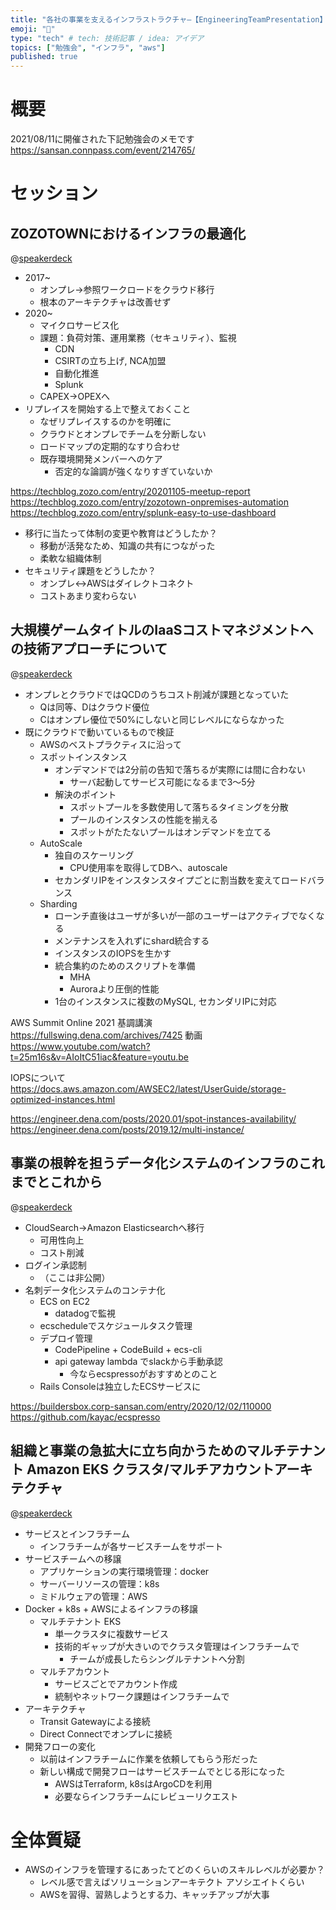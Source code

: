 ```yaml
---
title: "各社の事業を支えるインフラストラクチャ―【EngineeringTeamPresentation】"
emoji: "🦔"
type: "tech" # tech: 技術記事 / idea: アイデア
topics: ["勉強会", "インフラ", "aws"]
published: true
---
```

# 概要

2021/08/11に開催された下記勉強会のメモです
https://sansan.connpass.com/event/214765/

# セッション

## ZOZOTOWNにおけるインフラの最適化

@[speakerdeck](b15d25b61b464e189f34e5995fd8946e)

- 2017~
  - オンプレ->参照ワークロードをクラウド移行
  - 根本のアーキテクチャは改善せず
- 2020~
  - マイクロサービス化
  - 課題：負荷対策、運用業務（セキュリティ）、監視
    - CDN
    - CSIRTの立ち上げ, NCA加盟
    - 自動化推進
    - Splunk
  - CAPEX->OPEXへ
- リプレイスを開始する上で整えておくこと
  - なぜリプレイスするのかを明確に
  - クラウドとオンプレでチームを分断しない
  - ロードマップの定期的なすり合わせ
  - 既存環境開発メンバーへのケア
    - 否定的な論調が強くなりすぎていないか

https://techblog.zozo.com/entry/20201105-meetup-report
https://techblog.zozo.com/entry/zozotown-onpremises-automation
https://techblog.zozo.com/entry/splunk-easy-to-use-dashboard

- 移行に当たって体制の変更や教育はどうしたか？
  - 移動が活発なため、知識の共有につながった
  - 柔軟な組織体制
- セキュリティ課題をどうしたか？
  - オンプレ<->AWSはダイレクトコネクト
  - コストあまり変わらない

## 大規模ゲームタイトルのIaaSコストマネジメントへの技術アプローチについて

@[speakerdeck](81f0c344ec984d5f8ff2b00edb25e0e2)

- オンプレとクラウドではQCDのうちコスト削減が課題となっていた
   - Qは同等、Dはクラウド優位
   - Cはオンプレ優位で50%にしないと同じレベルにならなかった
- 既にクラウドで動いているもので検証
  - AWSのベストプラクティスに沿って
  - スポットインスタンス
    - オンデマンドでは2分前の告知で落ちるが実際には間に合わない
      - サーバ起動してサービス可能になるまで3〜5分
    - 解決のポイント
      - スポットプールを多数使用して落ちるタイミングを分散
      - プールのインスタンスの性能を揃える
      - スポットがたたないプールはオンデマンドを立てる
  - AutoScale
    - 独自のスケーリング
      - CPU使用率を取得してDBへ、autoscale
    - セカンダリIPをインスタンスタイプごとに割当数を変えてロードバランス
  - Sharding
    - ローンチ直後はユーザが多いが一部のユーザーはアクティブでなくなる
    - メンテナンスを入れずにshard統合する
    - インスタンスのIOPSを生かす
    - 統合集約のためのスクリプトを準備
      - MHA
      - Auroraより圧倒的性能
    - 1台のインスタンスに複数のMySQL, セカンダリIPに対応

AWS Summit Online 2021 基調講演
https://fullswing.dena.com/archives/7425
動画
https://www.youtube.com/watch?t=25m16s&v=AIoItC51iac&feature=youtu.be

IOPSについて
https://docs.aws.amazon.com/AWSEC2/latest/UserGuide/storage-optimized-instances.html

https://engineer.dena.com/posts/2020.01/spot-instances-availability/
https://engineer.dena.com/posts/2019.12/multi-instance/

## 事業の根幹を担うデータ化システムのインフラのこれまでとこれから

@[speakerdeck](825ffd770e9c44069532dbca89dc9902)

- CloudSearch->Amazon Elasticsearchへ移行
  - 可用性向上
  - コスト削減
- ログイン承認制
  - （ここは非公開）
- 名刺データ化システムのコンテナ化
  - ECS on EC2
    - datadogで監視
  - ecscheduleでスケジュールタスク管理
  - デプロイ管理
    - CodePipeline + CodeBuild + ecs-cli
    - api gateway lambda でslackから手動承認
      - 今ならecspressoがおすすめとのこと
  - Rails Consoleは独立したECSサービスに

https://buildersbox.corp-sansan.com/entry/2020/12/02/110000
https://github.com/kayac/ecspresso

## 組織と事業の急拡大に立ち向かうためのマルチテナント Amazon EKS クラスタ/マルチアカウントアーキテクチャ

@[speakerdeck](f2718a9fe5974c82bb7e5436185d6ef3)

- サービスとインフラチーム
  - インフラチームが各サービスチームをサポート
- サービスチームへの移譲
  - アプリケーションの実行環境管理：docker
  - サーバーリソースの管理：k8s
  - ミドルウェアの管理：AWS
- Docker + k8s + AWSによるインフラの移譲
  - マルチテナント EKS
    - 単一クラスタに複数サービス
    - 技術的ギャップが大きいのでクラスタ管理はインフラチームで
      - チームが成長したらシングルテナントへ分割
  - マルチアカウント
    - サービスごとでアカウント作成
    - 統制やネットワーク課題はインフラチームで
- アーキテクチャ
  - Transit Gatewayによる接続
  - Direct Connectでオンプレに接続
- 開発フローの変化
  - 以前はインフラチームに作業を依頼してもらう形だった
  - 新しい構成で開発フローはサービスチームでとじる形になった
    - AWSはTerraform, k8sはArgoCDを利用
    - 必要ならインフラチームにレビューリクエスト

# 全体質疑

- AWSのインフラを管理するにあったてどのくらいのスキルレベルが必要か？
  - レベル感で言えばソリューションアーキテクト アソシエイトくらい
  - AWSを習得、習熟しようとする力、キャッチアップが大事
